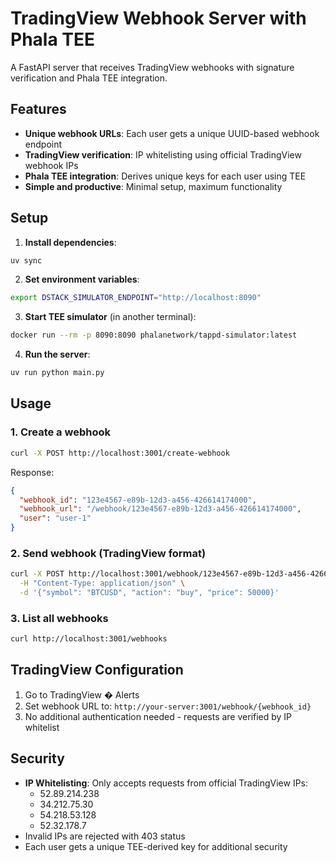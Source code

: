 # TradingView Webhook Server with Phala TEE

A FastAPI server that receives TradingView webhooks with signature verification and Phala TEE integration.

## Features

- **Unique webhook URLs**: Each user gets a unique UUID-based webhook endpoint
- **TradingView verification**: IP whitelisting using official TradingView webhook IPs
- **Phala TEE integration**: Derives unique keys for each user using TEE
- **Simple and productive**: Minimal setup, maximum functionality

## Setup

1. **Install dependencies**:
```bash
uv sync
```

2. **Set environment variables**:
```bash
export DSTACK_SIMULATOR_ENDPOINT="http://localhost:8090"
```

3. **Start TEE simulator** (in another terminal):
```bash
docker run --rm -p 8090:8090 phalanetwork/tappd-simulator:latest
```

4. **Run the server**:
```bash
uv run python main.py
```

## Usage

### 1. Create a webhook
```bash
curl -X POST http://localhost:3001/create-webhook
```

Response:
```json
{
  "webhook_id": "123e4567-e89b-12d3-a456-426614174000",
  "webhook_url": "/webhook/123e4567-e89b-12d3-a456-426614174000",
  "user": "user-1"
}
```

### 2. Send webhook (TradingView format)
```bash
curl -X POST http://localhost:3001/webhook/123e4567-e89b-12d3-a456-426614174000 \
  -H "Content-Type: application/json" \
  -d '{"symbol": "BTCUSD", "action": "buy", "price": 50000}'
```

### 3. List all webhooks
```bash
curl http://localhost:3001/webhooks
```

## TradingView Configuration

1. Go to TradingView � Alerts
2. Set webhook URL to: `http://your-server:3001/webhook/{webhook_id}`
3. No additional authentication needed - requests are verified by IP whitelist

## Security

- **IP Whitelisting**: Only accepts requests from official TradingView IPs:
  - 52.89.214.238
  - 34.212.75.30
  - 54.218.53.128
  - 52.32.178.7
- Invalid IPs are rejected with 403 status
- Each user gets a unique TEE-derived key for additional security